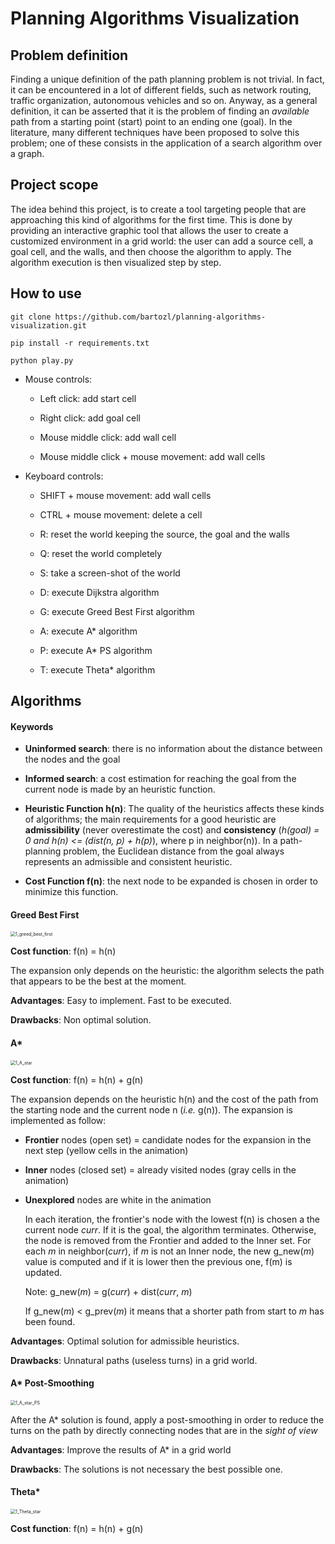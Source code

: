 # Planning Algorithms Visualization


## Problem definition

Finding a unique definition of the path planning problem is not trivial. In fact, it can be encountered in a lot of different fields, such as network routing, traffic organization, autonomous vehicles and so on. Anyway, as a general definition, it can be asserted that it is the problem of finding an _available_ path from a starting point (start) point to an ending one (goal). In the literature, many different techniques have been proposed to solve this problem; one of these consists in the application of a search algorithm over a graph.



## Project scope  
The idea behind this project, is to create a tool targeting people that are approaching this kind of algorithms for the first time. This is done by providing an interactive graphic tool that allows the user to create a customized environment in a grid world: the user can add a source cell, a goal cell, and the walls, and then choose the algorithm to apply. The algorithm execution is then visualized step by step.



## How to use

```
git clone https://github.com/bartozl/planning-algorithms-visualization.git
```

```
pip install -r requirements.txt
```

```
python play.py
```

- Mouse controls:

  - Left click: add start cell

  - Right click: add goal cell

  - Mouse middle click: add wall cell

  - Mouse middle click + mouse movement: add wall cells

- Keyboard controls:

  - SHIFT + mouse movement: add wall cells

  - CTRL + mouse movement: delete a cell

  -  R: reset the world keeping the source, the goal and the walls
  - Q: reset the world completely
  - S: take a screen-shot of the world
  - D: execute Dijkstra algorithm
  - G: execute Greed Best First algorithm
  - A: execute A* algorithm
  - P: execute A* PS algorithm
  - T: execute Theta* algorithm



## Algorithms

#### Keywords

* **Uninformed search**: there is no information about the distance between the nodes and the goal

* **Informed search**: a cost estimation for reaching the goal from the current node is made by an heuristic function.

* **Heuristic Function h(n)**: The quality of the heuristics affects these kinds of algorithms; the main  requirements for a good heuristic are **admissibility** (never overestimate the cost) and **consistency** (_h(goal) = 0 and h(n) <= (dist(n, p) + h(p)_), where p in neighbor(n)). 
  In a path-planning problem, the Euclidean distance from the goal always represents an admissible and consistent heuristic.

* **Cost Function f(n)**: the next node to be expanded is chosen in order to minimize this function.

  

#### Greed Best First

<img src="/home/lorenzo/university/projects/planning-algorithms-visualization/1_greed_best_first.gif" alt="1_greed_best_first" style="zoom:50%;" />

**Cost function**: f(n) = h(n)

The expansion only depends on the heuristic: the algorithm selects the path that appears to be the best at the moment.

**Advantages**: Easy to implement. Fast to be executed.

**Drawbacks**: Non optimal solution.



#### A*

<img src="/home/lorenzo/university/projects/planning-algorithms-visualization/1_A_star.gif" alt="1_A_star" style="zoom:50%;" />

**Cost function**: f(n) = h(n) + g(n)

The expansion depends on the heuristic h(n) and the cost of the path from the starting node and the current node n (_i.e._ g(n)). The expansion is implemented as follow:

- **Frontier** nodes (open set) = candidate nodes for the expansion in the next step (yellow cells in the animation)

- **Inner** nodes (closed set) = already visited nodes  (gray cells in the animation)

- **Unexplored** nodes are white in the animation

  In each iteration, the frontier's node with the lowest f(n) is chosen a the current node _curr_. If it is the goal, the algorithm terminates. Otherwise, the node is removed from the Frontier and added to the Inner set. For each _m_ in neighbor(_curr_), if _m_ is not an Inner node, the new g_new(_m_) value is computed and if it is lower then the previous one, f(m) is updated.

  Note: g_new(_m_) = g(_curr_) + dist(_curr_, _m_)

  If g_new(_m_) < g_prev(_m_) it means that a shorter path from start to _m_ has been found.

**Advantages**: Optimal solution for admissible heuristics.

**Drawbacks**: Unnatural paths (useless turns) in a grid world.



#### A* Post-Smoothing

<img src="/home/lorenzo/university/projects/planning-algorithms-visualization/1_A_star_PS.gif" alt="1_A_star_PS" style="zoom:50%;" />

After the A* solution is found, apply a post-smoothing in order to reduce the turns on the path by directly connecting nodes that are in the _sight of view_

**Advantages**: Improve the results of A* in a grid world

**Drawbacks**: The solutions is not necessary the best possible one.



#### Theta*

<img src="/home/lorenzo/university/projects/planning-algorithms-visualization/1_Theta_star.gif" alt="1_Theta_star" style="zoom:50%;" />

**Cost function**: f(n) = h(n) + g(n)

